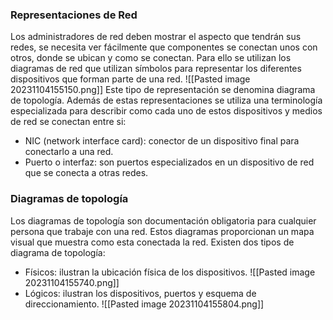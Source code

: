 ### Representaciones de Red
Los administradores de red deben mostrar el aspecto que tendrán sus redes, se necesita ver fácilmente que componentes se conectan unos con otros, donde se ubican y como se conectan. Para ello se utilizan los diagramas de red que utilizan símbolos para representar los diferentes dispositivos que forman parte de una red.
![[Pasted image 20231104155150.png]]
Este tipo de representación se denomina diagrama de topología. 
Además de estas representaciones se utiliza una terminología especializada para describir como cada uno de estos dispositivos y medios de red se conectan entre si:
- NIC (network interface card): conector de un dispositivo final para conectarlo a una red.
- Puerto o interfaz: son puertos especializados en un dispositivo de red que se conecta a otras redes.

### Diagramas de topología
Los diagramas de topología son documentación  obligatoria para cualquier persona que trabaje con una red. Estos diagramas proporcionan un mapa visual que muestra como esta conectada la red.
Existen dos tipos de diagrama de topología:
- Físicos: ilustran la ubicación física de los dispositivos.
![[Pasted image 20231104155740.png]]
- Lógicos: ilustran los dispositivos, puertos y esquema de direccionamiento.
![[Pasted image 20231104155804.png]]

